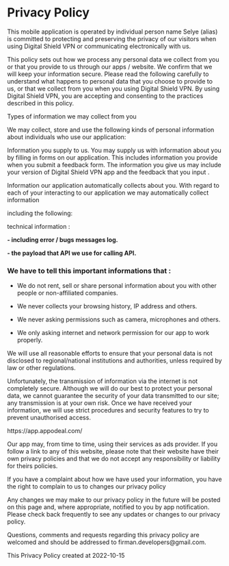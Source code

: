 
<h1>Privacy Policy</h1>

<p>
    This mobile application is operated by individual person name Selye (alias) is committed to protecting and preserving the privacy of our visitors when using Digital Shield VPN or communicating electronically with us.
</p>

<p>
    This policy sets out how we process any personal data we collect from you or that you provide to us through our apps / website. We confirm that we will keep your information secure. Please read the following carefully to understand what happens to personal data that you choose to provide to us, or that we collect from you when you using Digital Shield VPN. By using Digital Shield VPN, you are accepting and consenting to the practices described in this policy.
</p>

<p>
Types of information we may collect from you

We may collect, store and use the following kinds of personal information about individuals who use our application:

Information you supply to us. You may supply us with information about you by filling in forms on our application. This includes information you provide when you submit a feedback form. The information you give us may include your version of Digital Shield VPN app and the feedback that you input .

Information our application automatically collects about you. With regard to each of your interacting to our application we may automatically collect information 
</p>
<p>
including the following:
</p>
<p>
    technical information :
</p>
<p>
    <b>
    - including error / bugs messages log. 
    </b>
</p>
<p>
    <b>
    - the payload that API we use for calling API.
    </b>
</p>
   

<h3>
We have to tell this important informations that :
</h3>
<p>

- We do not rent, sell or share personal information about you with other people or non-affiliated companies.
</p>
<p>

- We never collects your browsing history, IP address and others.
</p>
<p>

- We never asking permissions such as camera, microphones and others.
</p>
<p>

- We only asking internet and network permission for our app to work properly.
</p>
<p>
We will use all reasonable efforts to ensure that your personal data is not disclosed to regional/national institutions and authorities, unless required by law or other regulations.
</p>
<p>
Unfortunately, the transmission of information via the internet is not completely secure. Although we will do our best to protect your personal data, we cannot guarantee the security of your data transmitted to our site; any transmission is at your own risk. Once we have received your information, we will use strict procedures and security features to try to prevent unauthorised access.
</p>
<p>
https://app.appodeal.com/
</p>
<p>
Our app may, from time to time, using their services as ads provider. If you follow a link to any of this website, please note that their website have their own privacy policies and that we do not accept any responsibility or liability for theirs policies.
</p>
<p>
If you have a complaint about how we have used your information, you have the right to complain to us to changes our privacy policy
</p>
<p>
Any changes we may make to our privacy policy in the future will be posted on this page and, where appropriate, notified to you by app notification. Please check back frequently to see any updates or changes to our privacy policy.
</p>
<p>
Questions, comments and requests regarding this privacy policy are welcomed and should be addressed to firman.developers@gmail.com.
</p>
<p>
   This Privacy Policy created at 2022-10-15
</p>